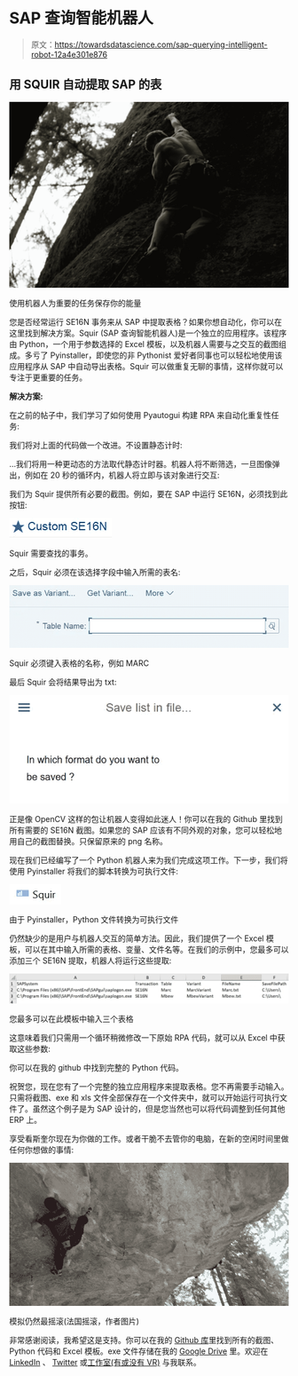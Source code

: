 # SAP 查询智能机器人

> 原文：<https://towardsdatascience.com/sap-querying-intelligent-robot-12a4e301e876>

## 用 SQUIR 自动提取 SAP 的表

![](img/804cc01dd0a73f7391a920df37571340.png)

使用机器人为重要的任务保存你的能量

您是否经常运行 SE16N 事务来从 SAP 中提取表格？如果你想自动化，你可以在这里找到解决方案。Squir (SAP 查询智能机器人)是一个独立的应用程序。该程序由 Python，一个用于参数选择的 Excel 模板，以及机器人需要与之交互的截图组成。多亏了 Pyinstaller，即使您的非 Pythonist 爱好者同事也可以轻松地使用该应用程序从 SAP 中自动导出表格。Squir 可以做重复无聊的事情，这样你就可以专注于更重要的任务。

**解决方案:**

在之前的帖子中，我们学习了如何使用 Pyautogui 构建 RPA 来自动化重复性任务:

</let-the-bot-automate-your-data-processing-e6ef26959d65>  

我们将对上面的代码做一个改进。不设置静态计时:

...我们将用一种更动态的方法取代静态计时器。机器人将不断筛选，一旦图像弹出，例如在 20 秒的循环内，机器人将立即与该对象进行交互:

我们为 Squir 提供所有必要的截图。例如，要在 SAP 中运行 SE16N，必须找到此按钮:

![](img/fcaec668e1726f6beeaa7941f89f5347.png)

Squir 需要查找的事务。

之后，Squir 必须在该选择字段中输入所需的表名:

![](img/c69bfa73d84c44c4aaac8a3458b95a73.png)

Squir 必须键入表格的名称，例如 MARC

最后 Squir 会将结果导出为 txt:

![](img/4c5d8ef77d8a82a8b54fd0c3b73a92e3.png)

正是像 OpenCV 这样的包让机器人变得如此迷人！你可以在我的 Github 里找到所有需要的 SE16N 截图。如果您的 SAP 应该有不同外观的对象，您可以轻松地用自己的截图替换。只保留原来的 png 名称。

现在我们已经编写了一个 Python 机器人来为我们完成这项工作。下一步，我们将使用 Pyinstaller 将我们的脚本转换为可执行文件:

</excel-python-app-for-non-pythonists-68b4fec0fabf>  ![](img/02fc4bfa82462c1c72b9fc758c53b807.png)

由于 Pyinstaller，Python 文件转换为可执行文件

仍然缺少的是用户与机器人交互的简单方法。因此，我们提供了一个 Excel 模板，可以在其中输入所需的表格、变量、文件名等。在我们的示例中，您最多可以添加三个 SE16N 提取，机器人将运行这些提取:

![](img/7781f30f687bfdeb9d712994c87539eb.png)

您最多可以在此模板中输入三个表格

这意味着我们只需用一个循环稍微修改一下原始 RPA 代码，就可以从 Excel 中获取这些参数:

你可以在我的 github 中找到完整的 Python 代码。

祝贺您，现在您有了一个完整的独立应用程序来提取表格。您不再需要手动输入。只需将截图、exe 和 xls 文件全部保存在一个文件夹中，就可以开始运行可执行文件了。虽然这个例子是为 SAP 设计的，但是您当然也可以将代码调整到任何其他 ERP 上。

享受看斯奎尔现在为你做的工作。或者干脆不去管你的电脑，在新的空闲时间里做任何你想做的事情:

![](img/f06967a06188c5c6de28bfc3b3119b34.png)

模拟仍然最摇滚(法国摇滚，作者图片)

非常感谢阅读，我希望这是支持。你可以在我的 [Github 库](https://github.com/DAR-DatenanalyseRehberg/Squir)里找到所有的截图、Python 代码和 Excel 模板。exe 文件存储在我的 [Google Drive](https://drive.google.com/drive/folders/18pixZgWdjVDsMY31dNq5qqlyENXZEIN6?usp=sharing) 里。欢迎在 [LinkedIn](https://de.linkedin.com/in/jesko-rehberg-40653883) 、 [Twitter](https://twitter.com/DAR_Analytics) 或[工作室(有或没有 VR)](https://jesko-rehberg.medium.com/virtual-reality-vr-for-education-a532aa5b6272) 与我联系。